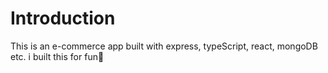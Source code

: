 # Introduction

This is an e-commerce app built with express, typeScript, react, mongoDB etc. i built this for fun😬
